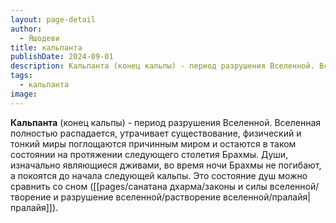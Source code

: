 ```yaml
---
layout: page-detail
author:
  - Яшодеви
title: кальпанта
publishDate: 2024-09-01
description: Кальпанта (конец кальпы) - период разрушения Вселенной. Вселенная полностью распадается, утрачивает существование, физический и тонкий миры поглощаются причинным миром и остаются в таком состоянии на протяжении следующего столетия Брахмы.
tags:
  - кальпанта
image:
---
```

**Кальпанта** (конец кальпы) - период разрушения Вселенной. Вселенная полностью распадается, утрачивает существование, физический и тонкий миры поглощаются причинным миром и остаются в таком состоянии на протяжении следующего столетия Брахмы. Души, изначально являющиеся дживами, во время ночи Брахмы не погибают, а покоятся до начала следующей кальпы. Это состояние душ можно сравнить со сном ([[pages/санатана дхарма/законы и силы вселенной/творение и разрушение вселенной/растворение вселенной/пралайя|пралайя]]).


